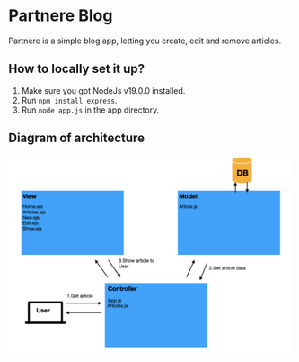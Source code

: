 # Partnere Blog

Partnere is a simple blog app, letting you create, edit and remove articles.

## How to locally set it up?

1. Make sure you got NodeJs v19.0.0 installed.
2. Run `npm install express`.
3. Run `node app.js` in the app directory.

## Diagram of architecture
![Diagram](/public/diag.png)
